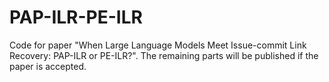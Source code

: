 # PAP-ILR-PE-ILR
Code for paper "When Large Language Models Meet Issue-commit Link Recovery: PAP-ILR or PE-ILR?". The remaining parts will be published if the paper is accepted.
